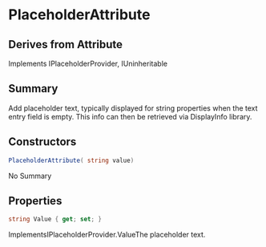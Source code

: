 # PlaceholderAttribute

## Derives from Attribute
Implements IPlaceholderProvider, IUninheritable

## Summary

Add placeholder text, typically displayed for string properties when the text entry field is empty.
This info can then be retrieved via DisplayInfo library.
## Constructors

```c#
PlaceholderAttribute( string value) 
```
No Summary
## Properties

```c#
string Value { get; set; } 
```
ImplementsIPlaceholderProvider.ValueThe placeholder text.
